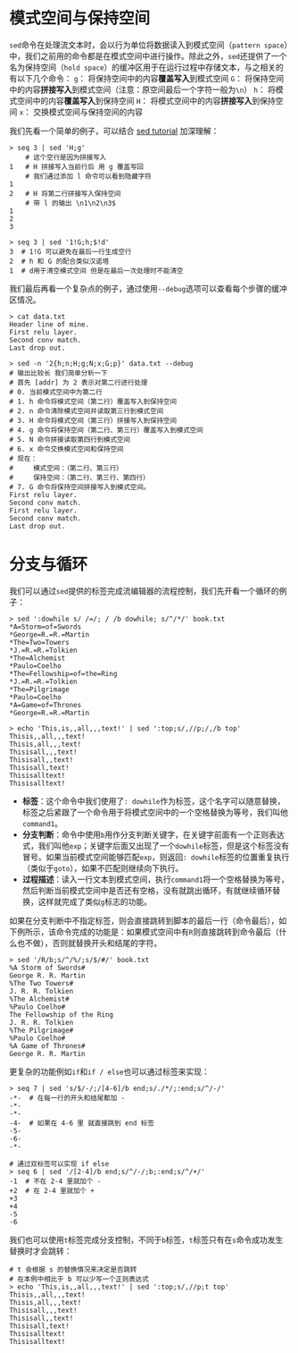 # 模式空间与保持空间
`sed`命令在处理流文本时，会以行为单位将数据读入到模式空间（`pattern space`）中，我们之前用的命令都是在模式空间中进行操作。除此之外，`sed`还提供了一个名为保持空间（`hold space`）的缓冲区用于在运行过程中存储文本，与之相关的有以下几个命令：
`g`： 将保持空间中的内容**覆盖写入**到模式空间
`G`： 将保持空间中的内容**拼接写入**到模式空间（注意：原空间最后一个字符一般为`\n`）
`h`： 将模式空间中的内容**覆盖写入**到保持空间
`H`： 将模式空间中的内容**拼接写入**到保持空间
`x`： 交换模式空间与保持空间的内容

我们先看一个简单的例子，可以结合 [sed tutorial](https://coolshell.cn/articles/9104.html) 加深理解：
```shell
> seq 3 | sed 'H;g'
    # 这个空行是因为拼接写入
1   # H 拼接写入当前行后 用 g 覆盖写回
    # 我们通过添加 l 命令可以看到隐藏字符
1
2   # H 将第二行拼接写入保持空间
    # 带 l 的输出 \n1\n2\n3$
1
2
3 

> seq 3 | sed '1!G;h;$!d'
3  # 1!G 可以避免在最后一行生成空行
2  # h 和 G 的配合类似汉诺塔
1  # d用于清空模式空间 但是在最后一次处理时不能清空 
```
我们最后再看一个复杂点的例子，通过使用`--debug`选项可以查看每个步骤的缓冲区情况。
```
> cat data.txt 
Header line of mine.
First relu layer.
Second conv match.
Last drop out.

> sed -n '2{h;n;H;g;N;x;G;p}' data.txt --debug
# 输出比较长 我们简单分析一下
# 首先 [addr] 为 2 表示对第二行进行处理
# 0. 当前模式空间中为第二行
# 1. h 命令将模式空间（第二行）覆盖写入到保持空间
# 2. n 命令清除模式空间并读取第三行到模式空间
# 3. H 命令将模式空间（第三行）拼接写入到保持空间
# 4. g 命令将保持空间（第二行、第三行）覆盖写入到模式空间
# 5. N 命令拼接读取第四行到模式空间
# 6. x 命令交换模式空间和保持空间
# 现在：
#     模式空间：（第二行、第三行）
#     保持空间：（第二行、第三行、第四行）
# 7. G 命令将保持空间拼接写入到模式空间。
First relu layer.
Second conv match.
First relu layer.
Second conv match.
Last drop out.
```
# 分支与循环
我们可以通过`sed`提供的标签完成流编辑器的流程控制，我们先开看一个循环的例子：
```shell
> sed ':dowhile s/ /=/; / /b dowhile; s/^/*/' book.txt 
*A=Storm=of=Swords
*George=R.=R.=Martin
*The=Two=Towers
*J.=R.=R.=Tolkien
*The=Alchemist
*Paulo=Coelho
*The=Fellowship=of=the=Ring
*J.=R.=R.=Tolkien
*The=Pilgrimage
*Paulo=Coelho
*A=Game=of=Thrones
*George=R.=R.=Martin

> echo 'This,is,,all,,,text!' | sed ':top;s/,//p;/,/b top'
Thisis,,all,,,text!
Thisis,all,,,text!
Thisisall,,,text!
Thisisall,,text!
Thisisall,text!
Thisisalltext!
Thisisalltext!
```
* **标签**：这个命令中我们使用了`: dowhile`作为标签，这个名字可以随意替换，标签之后紧跟了一个命令用于将模式空间中的一个空格替换为等号，我们叫他`command1`。
* **分支判断**：命令中使用`b`用作分支判断关键字，在关键字前面有一个正则表达式，我们叫他`exp`；关键字后面又出现了一个`dowhile`标签，但是这个标签没有冒号。如果当前模式空间能够匹配`exp`，则返回`: dowhile`标签的位置重复执行（类似于`goto`），如果不匹配则继续向下执行。
* **过程描述**：读入一行文本到模式空间，执行`command1`将一个空格替换为等号，然后判断当前模式空间中是否还有空格，没有就跳出循环，有就继续循环替换，这样就完成了类似`g`标志的功能。


如果在分支判断中不指定标签，则会直接跳转到脚本的最后一行（命令最后），如下例所示，该命令完成的功能是：如果模式空间中有`R`则直接跳转到命令最后（什么也不做），否则就替换开头和结尾的字符。
```shell
> sed '/R/b;s/^/%/;s/$/#/' book.txt 
%A Storm of Swords#
George R. R. Martin
%The Two Towers#
J. R. R. Tolkien
%The Alchemist#
%Paulo Coelho#
The Fellowship of the Ring
J. R. R. Tolkien
%The Pilgrimage#
%Paulo Coelho#
%A Game of Thrones#
George R. R. Martin
```


更复杂的功能例如`if`和`if / else`也可以通过标签来实现：
```shell
> seq 7 | sed 's/$/-/;/[4-6]/b end;s/./*/;:end;s/^/-/'
-*-  # 在每一行的开头和结尾都加 -
-*-
-*-
-4-  # 如果在 4-6 里 就直接跳到 end 标签
-5-
-6-
-*-

# 通过双标签可以实现 if else
> seq 6 | sed '/[2-4]/b end;s/^/-/;b;:end;s/^/+/'
-1  # 不在 2-4 里就加个 -
+2  # 在 2-4 里就加个 +
+3
+4
-5
-6
```

我们也可以使用`t`标签完成分支控制，不同于`b`标签，`t`标签只有在`s`命令成功发生替换时才会跳转：
```shell
# t 会根据 s 的替换情况来决定是否跳转
# 在本例中相比于 b 可以少写一个正则表达式
> echo 'This,is,,all,,,text!' | sed ':top;s/,//p;t top'
Thisis,,all,,,text!
Thisis,all,,,text!
Thisisall,,,text!
Thisisall,,text!
Thisisall,text!
Thisisalltext!
Thisisalltext!
```
